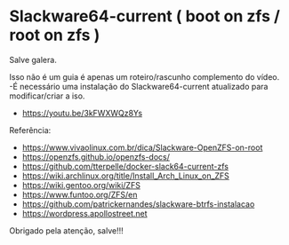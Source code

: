# Slackware64-current ( boot on zfs / root on zfs )

Salve galera.

Isso não é um guia é apenas um roteiro/rascunho complemento do vídeo.
-É necessário uma instalação do Slackware64-current atualizado
 para modificar/criar a iso.

- https://youtu.be/3kFWXWQz8Ys

Referência:

- https://www.vivaolinux.com.br/dica/Slackware-OpenZFS-on-root
- https://openzfs.github.io/openzfs-docs/
- https://github.com/tterpelle/docker-slack64-current-zfs
- https://wiki.archlinux.org/title/Install_Arch_Linux_on_ZFS
- https://wiki.gentoo.org/wiki/ZFS
- https://www.funtoo.org/ZFS/en
- https://github.com/patrickernandes/slackware-btrfs-instalacao
- https://wordpress.apollostreet.net

Obrigado pela atenção, salve!!!
